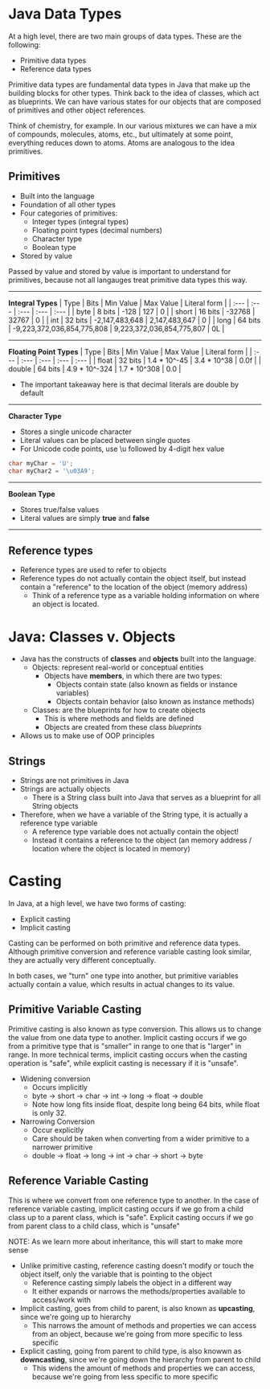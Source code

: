 # Java Data Types
At a high level, there are two main groups of data types. These are the following:
- Primitive data types
- Reference data types

Primitive data types are fundamental data types in Java that make up the building blocks for other types. Think back to the idea of classes, which act as blueprints. We can have various states for our objects that are composed of primitives and other object references.

Think of chemistry, for example. In our various mixtures we can have a mix of compounds, molecules, atoms, etc., but ultimately at some point, everything reduces down to atoms. Atoms are analogous to the idea primitives.

## Primitives
- Built into the language
- Foundation of all other types
- Four categories of primitives:
    - Integer types (integral types)
    - Floating point types (decimal numbers)
    - Character type
    - Boolean type
- Stored by value

Passed by value and stored by value is important to understand for primitives, because not all langauges treat primitive data types this way.

--- 
**Integral Types**
| Type | Bits | Min Value | Max Value | Literal form |
| :--- | :--- | :--- | :--- | :--- |
| byte | 8 bits | -128 | 127 | 0 |
| short | 16 bits | -32768 | 32767 | 0 |
| int | 32 bits | -2,147,483,648 | 2,147,483,647 | 0 |
| long | 64 bits | -9,223,372,036,854,775,808 | 9,223,372,036,854,775,807 | 0L |

---
**Floating Point Types**
| Type | Bits | Min Value | Max Value | Literal form |
| :--- | :--- | :--- | :--- | :--- |
| float | 32 bits | 1.4 * 10^-45 | 3.4 * 10^38 | 0.0f |
| double | 64 bits | 4.9 * 10^-324 | 1.7 * 10^308 | 0.0 |

- The important takeaway here is that decimal literals are double by default

---
**Character Type**
- Stores a single unicode character
- Literal values can be placed between single quotes
- For Unicode code points, use \u followed by 4-digit hex value

```java
char myChar = 'U';
char myChar2 = '\u03A9';
```

---
**Boolean Type**
- Stores true/false values
- Literal values are simply **true** and **false**

---
## Reference types
- Reference types are used to refer to objects
- Reference types do not actually contain the object itself, but instead contain a "reference" to the location of the object (memory address)
    - Think of a reference type as a variable holding information on where an object is located.

# Java: Classes v. Objects
- Java has the constructs of **classes** and **objects** built into the language.
    - Objects: represent real-world or conceptual entities
        - Objects have **members**, in which there are two types:
            - Objects contain state (also known as fields or instance variables)
            - Objects contain behavior (also known as instance methods)
    - Classes: are the blueprints for how to create objects
        - This is where methods and fields are defined
        - Objects are created from these class *blueprints*
- Allows us to make use of OOP principles

## Strings
- Strings are not primitives in Java
- Strings are actually objects
    - There is a String class built into Java that serves as a blueprint for all String objects
- Therefore, when we have a variable of the String type, it is actually a reference type variable
    - A reference type variable does not actually contain the object!
    - Instead it contains a reference to the object (an memory address / location where the object is located in memory)

# Casting
In Java, at a high level, we have two forms of casting:
- Explicit casting
- Implicit casting

Casting can be performed on both primitive and reference data types. Although primitive conversion and reference variable casting look similar, they are actually very different conceptually.

In both cases, we "turn" one type into another, but primitive variables actually contain a value, which results in actual changes to its value.

## Primitive Variable Casting
Primitive casting is also known as type conversion. This allows us to change the value from one data type to another. Implicit casting occurs if we go from a primitive type that is "smaller" in range to one that is "larger" in range. In more technical terms, implicit casting occurs when the casting operation is "safe", while explicit casting is necessary if it is "unsafe".

- Widening conversion
    - Occurs implicitly
    - byte -> short -> char -> int -> long -> float -> double
    - Note how long fits inside float, despite long being 64 bits, while float is only 32.
- Narrowing Conversion
    - Occur explicitly
    - Care should be taken when converting from a wider primitive to a narrower primitive
    - double -> float -> long -> int -> char -> short -> byte

## Reference Variable Casting
This is where we convert from one reference type to another. In the case of reference variable casting, implicit casting occurs if we go from a child class up to a parent class, which is "safe". Explicit casting occurs if we go from parent class to a child class, which is "unsafe"

NOTE: As we learn more about inheritance, this will start to make more sense

- Unlike primitive casting, reference casting doesn't modify or touch the object itself, only the variable that is pointing to the object
    - Reference casting simply labels the object in a different way
    - It either expands or narrows the methods/properties available to access/work with
- Implicit casting, goes from child to parent, is also known as **upcasting**, since we're going up to hierarchy
    - This narrows the amount of methods and properties we can access from an object, because we're going from more specific to less specific
- Explicit casting, going from parent to child type, is also knowwn as **downcasting**, since we're going down the hierarchy from parent to child
    - This widens the amount of methods and properties we can access, because we're going from less specific to more specific

